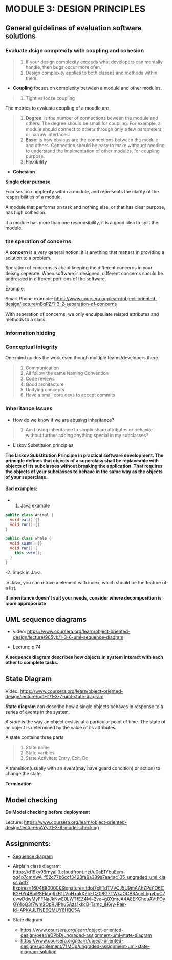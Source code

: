 # MODULE 3: DESIGN PRINCIPLES

## General guidelines of evaluation software solutions

### Evaluate dsign complexity with **coupling** and **cohesion**

>1. If your design complexity exceeds what developers can mentally handle, then bugs occur more ofen.
>2. Design complexity applies to both classes and methods within them.

- **Coupling** focues on complexity between a module and other modules.
>1. Tight vs loose coupling

The metrics to evaluate coupling of a moudle are
  >1. **Degree**: is the number of connections beween the module and others. The degree should be small for coupling. For example, a module should connect to others through only a few parameters or narraw interfaces.
  >2. **Ease**: is how obvious are the connections between the module and others. Connection should be easy to make withougt needing to understand the implmentation of other modules, for coupling purpose.
  >3. **Flexibility**

- **Cohesiion**

**Single clear purpose**

Focuses on complexity within a module, and represents the clarity of the resposibilities of a module.

A module that performs on task and nothing else, or that has clear purpose, has high colhesion.

If a module has more than one responsibility, it is a good idea to split the module.

### the speration of concerns

A **concern** is a very general notion: it is anything that matters in providing a solution to a problem.

Speration of concerns is about keeping the different concerns in your deisng seperate.
When software is designed, different concerns should be addressed in different portiions of the software.

Example:

Smart Phone example: https://www.coursera.org/learn/object-oriented-design/lecture/nBqPZ/1-3-2-separation-of-concerns

With seperation of concerns, we only enculpsulate related attributes and methods to a class.

### Information hidding

### Conceptual integrity

One mind guides the work even though multiple teams/developers there.

>1. Communication
>2. All follow the same Naming Convention
>3. Code reviews
>4. Good architecture
>5. Unifying concepts
>6. Have a small core devs to accept commits

### Inheritance Issues

- How do we know if we are abusing inheritance?

>1. Am I using inheritance to simply share attributes or behavior without further adding anything special in my subclasses?

- Liskov Substituion principles

**The Liskov Substitution Principle in practical software development. The principle defines that objects of a superclass shall be replaceable with objects of its subclasses without breaking the application. That requires the objects of your subclasses to behave in the same way as the objects of your superclass.**

#### Bad examples:

- 1. Java example

```java
public class Animal {
  void eat() {}
  void run() {}
}
```

```java
public class whale {
  void swim() {}
  void run() {
    this.swim();
  }
}
```

-2. Stack  in Java.

In Java, you can retrive a element with index, which should be the feature of a list.

**If inheritance doesn't suit your needs, consider where decomposition is more approporiate**

## UML sequence diagrams

- video: https://www.coursera.org/learn/object-oriented-design/lecture/965yb/1-3-6-uml-sequence-diagram

- Lecture: p.74

**A sequence diagram describes how objects in system interact with each other to complete tasks.**

## State Diagram

Video: https://www.coursera.org/learn/object-oriented-design/lecture/uc1H1/1-3-7-uml-state-diagram

**State diagram** can describe how a single objects behaves in response to a series of events in the system.

*A state* is the way an object exsists at a particular point of time. The state of an object is determined by the value of its attributes.


A state contains three parts
>1. State name
>2. State varibles
>3. State Activites: Entry, Exit, Do

A transition(usually with an event(may have guard condition) or action) to change the state.

**Termination**


## Model checking


**Do Model checking before deployment**

Lecture: https://www.coursera.org/learn/object-oriented-design/lecture/nAYyl/1-3-8-model-checking

## Assignments: 

- [Sequence diagram](https://www.coursera.org/learn/object-oriented-design/peer/If5Kz/ungraded-assignment-uml-sequence-diagram)
- Airplain class diagram: https://d18ky98rnyall9.cloudfront.net/u0aE1YbuEem-xg4p7cmXwA_f52c77b6ccf3423fa9a389a7ea4ac135_ungraded_uml_class.pdf?Expires=1604880000&Signature=itdpt7xETdTVVCJ5U9mAAhZPsi1Q6CK2HYr4BbiPSEkbgRkB1LVpHxakXZhECZ08G7TWkJOCB8AceLbgyboC7uvwDdwMyFFNaJkNwE0LWTfEZ4M~2ve~g0XmrJA4A8EKChquAVtFOyOY4oQ3r7wm2OpRJiPhu5Azs1kkcB-Tsmc_&Key-Pair-Id=APKAJLTNE6QMUY6HBC5A

- State diagram
  - https://www.coursera.org/learn/object-oriented-design/peer/eDPbD/ungraded-assignment-uml-state-diagram
  - https://www.coursera.org/learn/object-oriented-design/supplement/71MOg/ungraded-assignment-uml-state-diagram-solution
